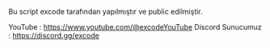 Bu script excode tarafından yapılmıştır ve public edilmiştir.

YouTube : https://www.youtube.com/@excodeYouTube
Discord Sunucumuz : https://discord.gg/excode